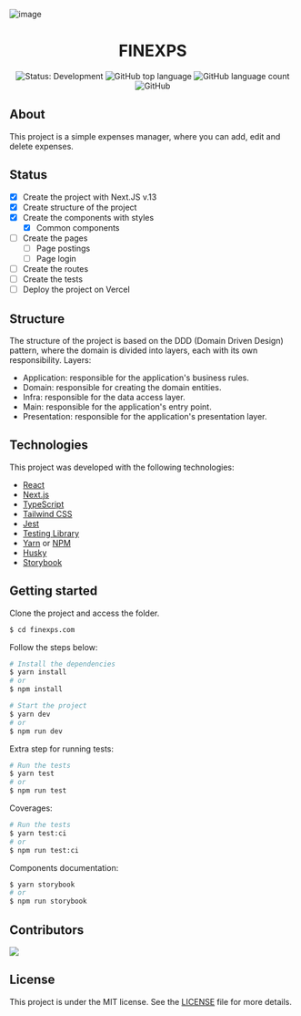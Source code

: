 ![image](https://user-images.githubusercontent.com/31235308/201514264-80aeaa07-515c-4549-9f50-abc6b309e945.png)

<h1 align="center">FINEXPS</h1>

<p align="center" margin-top="25px" >
  <img src="https://img.shields.io/badge/Status-Development-red" alt="Status: Development" />
  <img alt="GitHub top language" src="https://img.shields.io/github/languages/top/viniciusanchieta/expenses?color=blueviolet">

  <img alt="GitHub language count" src="https://img.shields.io/github/languages/count/viniciusanchieta/expenses?color=blueviolet">

  <img alt="GitHub" src="https://img.shields.io/github/license/viniciusanchieta/expenses?color=blueviolet">
</p>

## About

This project is a simple expenses manager, where you can add, edit and delete expenses.

## Status

-   [x] Create the project with Next.JS v.13
-   [x] Create structure of the project
-   [x] Create the components with styles
    -   [x] Common components
-   [ ] Create the pages
    -   [ ] Page postings
    -   [ ] Page login
-   [ ] Create the routes
-   [ ] Create the tests
-   [ ] Deploy the project on Vercel

## Structure

The structure of the project is based on the DDD (Domain Driven Design) pattern, where the domain is divided into layers, each with its own responsibility.
Layers:

-   Application: responsible for the application's business rules.
-   Domain: responsible for creating the domain entities.
-   Infra: responsible for the data access layer.
-   Main: responsible for the application's entry point.
-   Presentation: responsible for the application's presentation layer.

## Technologies

This project was developed with the following technologies:

-   [React](https://reactjs.org)
-   [Next.js](https://nextjs.org)
-   [TypeScript](https://www.typescriptlang.org)
-   [Tailwind CSS](https://tailwindcss.com)
-   [Jest](https://jestjs.io)
-   [Testing Library](https://testing-library.com)
-   [Yarn](https://yarnpkg.com) or [NPM](https://www.npmjs.com)
-   [Husky](https://typicode.github.io/husky/#/)
-   [Storybook](https://storybook.js.org)

## Getting started

Clone the project and access the folder.

```bash
$ cd finexps.com
```

Follow the steps below:

```bash
# Install the dependencies
$ yarn install
# or
$ npm install
```

```bash
# Start the project
$ yarn dev
# or
$ npm run dev
```

Extra step for running tests:

```bash
# Run the tests
$ yarn test
# or
$ npm run test
```

Coverages:

```bash
# Run the tests
$ yarn test:ci
# or
$ npm run test:ci
```

Components documentation:

```bash
$ yarn storybook
# or
$ npm run storybook
```

## Contributors

[![](https://contrib.rocks/image?repo=viniciusanchieta/generate-component-and-style)](https://github.com/viniciusanchieta/generate-component-and-style/graphs/contributors)

## License

This project is under the MIT license. See the [LICENSE](LICENSE.md) file for more details.

